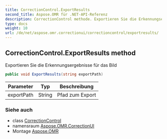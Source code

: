 ```yaml
---
title: CorrectionControl.ExportResults
second_title: Aspose.OMR für .NET-API-Referenz
description: CorrectionControl methode. Exportieren Sie die Erkennungsergebnisse für das Bild
type: docs
weight: 10
url: /de/net/aspose.omr.correctionui/correctioncontrol/exportresults/
---
```

## CorrectionControl.ExportResults method

Exportieren Sie die Erkennungsergebnisse für das Bild

```csharp
public void ExportResults(string exportPath)
```

| Parameter | Typ | Beschreibung |
| --- | --- | --- |
| exportPath | String | Pfad zum Export |

### Siehe auch

* class [CorrectionControl](../)
* namensraum [Aspose.OMR.CorrectionUI](../../correctioncontrol/)
* Montage [Aspose.OMR](../../../)


